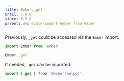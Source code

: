 ```yaml
---
title: Ember._get
until: 7.0.0
since: 6.5.0
parent: deprecate-import-ember-from-ember
---
```



Previously, `_get` could be accessed via the `Ember` import:
```js
import Ember from 'ember';

Ember._get
```

If needed, `_get` can be imported:
```js
import { get } from '@ember/helper';
```
